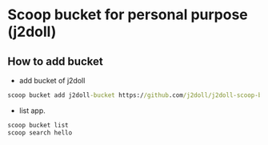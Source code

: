 # Scoop bucket for personal purpose (j2doll)

## How to add bucket

- add bucket of j2doll

```cmd
scoop bucket add j2doll-bucket https://github.com/j2doll/j2doll-scoop-bucket.git
```

- list app.

```cmd
scoop bucket list
scoop search hello
```

